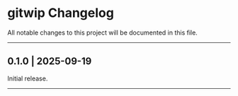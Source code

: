 # gitwip Changelog

All notable changes to this project will be documented in this file.

---

<!-- ## Unreleased

### Added

### Changed

### Fixed

### Removed

### Known Issues

---

-->

## 0.1.0 | 2025-09-19

Initial release.

---
